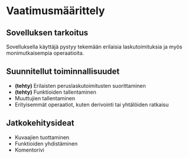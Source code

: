 # Vaatimusmäärittely

## Sovelluksen tarkoitus

Sovelluksella käyttäjä pystyy tekemään erilaisia laskutoimituksia ja myös monimutkaisempia operaatioita.

## Suunnitellut toiminnallisuudet

- **(tehty)** Erilaisten peruslaskutoimitusten suorittaminen
- **(tehty)** Funktioiden tallentaminen
- Muuttujien tallentaminen
- Erityisemmät operaatiot, kuten derivointi tai yhtälöiden ratkaisu

## Jatkokehitysideat

- Kuvaajien tuottaminen
- Funktioiden yhdistäminen
- Komentorivi
